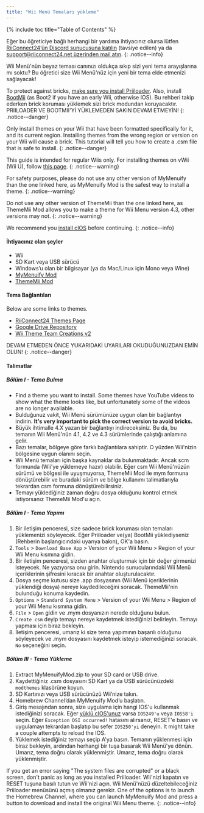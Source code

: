 ```yaml
---
title: "Wii Menü Temaları yükleme"
---
```


{% include toc title="Table of Contents" %}

Eğer bu öğreticiye bağlı herhangi bir yardıma ihtiyacınız olursa lütfen [RiiConnect24’ün Discord sunucusuna katılın](https://discord.gg/rc24) (tavsiye edilen) ya da [support@riiconnect24.net üzerinden mail atın](mailto:support@riiconnect24.net).
{: .notice--info}

Wii Menü'nün beyaz teması canınızı oldukça sıkıp sizi yeni tema arayışlarına mı soktu? Bu öğretici size Wii Menü'nüz için yeni bir tema elde etmenizi sağlayacak!

To protect against bricks, [make sure you install Priiloader](priiloader). Also, install [BootMii](bootmii) (as Boot2 if you have an early Wii, otherwise IOS). Bu rehberi takip ederken brick koruması yüklemek sizi brick modundan koruyacaktır. PRIILOADER VE BOOTMII'Yİ YÜKLEMEDEN SAKIN DEVAM ETMEYİN!
{: .notice--danger}

Only install themes on your Wii that have been formatted specifically for it, and its current region. Installing themes from the wrong region or version on your Wii will cause a brick. This tutorial will tell you how to create a .csm file that is safe to install.
{: .notice--danger}

This guide is intended for regular Wiis only. For installing themes on vWii (Wii U), follow [this page](themes-vwii).
{: .notice--warning}

For safety purposes, please do not use any other version of MyMenuify than the one linked here, as MyMenuify Mod is the safest way to install a theme.
{: .notice--warning}

Do not use any other version of ThemeMii than the one linked here, as ThemeMii Mod allows you to make a theme for Wii Menu version 4.3, other versions may not.
{: .notice--warning}

We recommend you [install cIOS](cios) before continuing.
{: .notice--info}

#### İhtiyacınız olan şeyler

* Wii
* SD Kart veya USB sürücü
* Windows’u olan bir bilgisayar (ya da Mac/Linux için Mono veya Wine)
* [MyMenuify Mod](https://hbb1.oscwii.org/hbb/MyMenuifyMod/MyMenuifyMod.zip)
* [ThemeMii Mod](/assets/files/New_ThemeMii_MOD.zip)

#### Tema Bağlantıları

Below are some links to themes.

* [RiiConnect24 Themes Page](https://rc24.xyz/goodies/themes/)
* [Google Drive Repository](https://drive.google.com/drive/folders/19tyeVQ--bJ0ZUTNg5yvAGvc3G4-euEpm?usp=sharing)
* [Wii Theme Team Creations v2](https://gbatemp.net/threads/wii-theme-team-creations-v2.336596/)

DEVAM ETMEDEN ÖNCE YUKARIDAKİ UYARILARI OKUDUĞUNUZDAN EMİN OLUN!
{: .notice--danger}

#### Talimatlar

##### Bölüm I - Tema Bulma

* Find a theme you want to install. Some themes have YouTube videos to show what the theme looks like, but unfortunately some of the videos are no longer available.
* Bulduğunuz vakit, Wii Menü sürümünüze uygun olan bir bağlantıyı indirin. **It's very important to pick the correct version to avoid bricks.**
* Büyük ihtimalle 4.X yazan bir bağlantıyı indireceksiniz. Bu da, bu temanın Wii Menü'nün 4.1, 4.2 ve 4.3 sürümlerinde çalıştığı anlamına gelir.
* Bazı temalar, bölgeye göre farklı bağlantılara sahiptir. O yüzden Wii'nizin bölgesine uygun olanını seçin.
* Wii Menü temaları için başka kaynaklar da bulunmaktadır. Ancak scm formunda (Wii'ye yüklemeye hazır) olabilir. Eğer csm Wii Menü'nüzün sürümü ve bölgesi ile uyuşmuyorsa, ThemeMii Mod ile mym formuna dönüştürebilir ve buradaki sürüm ve bölge kullanımı talimatlarıyla tekrardan csm formuna dönüştürebilirsiniz.
* Temayı yüklediğiniz zaman doğru dosya olduğunu kontrol etmek istiyorsanız ThemeMii Mod'u açın.

##### Bölüm I - Tema Yapımı

1. Bir iletişim penceresi, size sadece brick koruması olan temaları yüklemenizi söyleyecek. Eğer Priiloader ve(ya) BootMii yüklediyseniz (Rehberin başlangıcındaki uyarıya bakın), OK'a basın.
2. `Tools` > `Download Base App` > Version of your Wii Menu > Region of your Wii Menu kısmına gidin.
3. Bir iletişim penceresi, sizden anahtar oluşturmak için bir değer girmenizi isteyecek. Ne yazıyorsa onu girin. Nintendo sunucularındaki Wii Menü içeriklerinin şifresini kıracak bir anahtar oluşturulacaktır.
4. Dosya seçme kutusu size .app dosyasının (Wii Menü içeriklerinin yüklendiği dosya) nereye kaydedileceğini soracak. ThemeMii'nin bulunduğu konuma kaydedin.
5. `Options` > `Standard System Menu` > Version of your Wii Menu > Region of your Wii Menu kısmına gidin.
6. `File` > `Open` gidin ve .mym dosyanızın nerede olduğunu bulun.
7. `Create csm` deyip temayı nereye kaydetmek istediğinizi belirleyin. Temayı yapması için biraz bekleyin.
8. İletişim penceresi, umarız ki size tema yapımının başarılı olduğunu söyleyecek ve .mym dosyasını kaydetmek isteyip istemediğinizi soracak. `No` seçeneğini seçin.

##### Bölüm III - Tema Yükleme

1. Extract MyMenuifyMod.zip to your SD card or USB drive.
2. Kaydettiğiniz .csm dosyasını SD Kart ya da USB sürücünüzdeki `modthemes` klasörüne koyun.
3. SD Kartınızı veya USB sürücünüzü Wii’nize takın.
4. Homebrew Channel’dan MyMenuify Mod’u başlatın.
5. Giriş mesajından sonra, size uygulama için hangi IOS'u kullanmak istediğinizi soracak. Eğer [yüklü cIOS'unuz](cios) varsa `IOS249'u` veya `IOS58'i` seçin. Eğer `Exception DSI occurred!` hatasını alırsanız, RESET'e basın ve uygulamayı tekrardan başlatıp bu sefer `IOS250'yi` deneyin. It might take a couple attempts to reload the IOS.
6. Yüklemek istediğiniz temayı seçip A'ya basın. Temanın yüklenmesi için biraz bekleyin, ardından herhangi bir tuşa basarak Wii Menü'ye dönün. Umarız, tema doğru olarak yüklenmiştir. Umarız, tema doğru olarak yüklenmiştir.

If you get an error saying "The system files are corrupted" or a black screen, don't panic as long as you installed Priiloader. Wii'nizi kapatın ve RESET tuşuna basılı tutun ve Wii'nizi açın. Wii Menü'nüzü düzeltebileceğiniz Priiloader menüsünü açmış olmanız gerekir. One of the options is to launch the Homebrew Channel, where you can launch MyMenuify Mod and press a button to download and install the original Wii Menu theme.
{: .notice--info}

